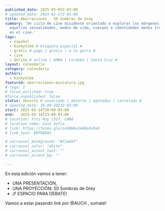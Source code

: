 ```yaml
---
published_date: 2025-03-05Z-03:00
# updated_date: 2024-02-27Z-03:00
title: Aberraciones - 50 Sombras de Grey
summary: 'Un ciclo de cine disidente orientado a explorar los márgenes de
  aquellas sexualidades, modos de vida, cuerpos e identidades menos trabajadas
  en el cine.'
tags:
  - español
  - KinkyVibe # etiqueta especial #
  - gratis # pago | gratis | a la gorra #
  - cine
  - Online # online | AMBA | Córdoba | Santa Cruz #
layout: calendario
category: calendario
authors:
  - KinkyVibe
featured: aberraciones-miniatura.jpg
# logo: 2
# force_unlisted: true
#force_unpublished: false
status: abierto # anunciado | abierto | agotadas | cancelado #
# opening_date: 30-09-2023Z-03:00
start: 2025-03-14T20:00-03:00
end:   2025-03-14T23:00-03:00
# location: Fitz Roy 1327, CABA
# location_name: Casa Sofía
# link: https://forms.gle/LeS8HKw1m48ods9x6
# link_text: ENTRADAS

# carrousel_background: "#f2a68f"
# carrousel_color: "white"
# carrousel_accent_text: ""
# carrousel_accent_bg: ""

---
```

En esta edición vamos a tener:

- UNA PRESENTACIÓN,
- UNA PROYECCIÓN: 50 Sombras de Grey
- ¡Y ESPACIO PARA DEBATE!

Vamos a estar pasando link por @AUCH , sumate!



